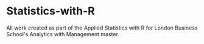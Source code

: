 # Statistics-with-R
All work created as part of the Applied Statistics with R for London Business School's Analytics with Management master. 
